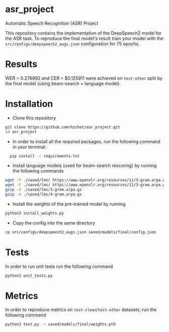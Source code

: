# asr_project
Automatic Speech Recognition (ASR) Project

This repository contains the implementation of the DeepSpeech2 model for the ASR task. 
To reproduce the final model's result train your model with the `src/configs/deepspeech2_augs.json` configuration for 75 epochs.

# Results
WER = $0.276992$ and CER = $$0.125911$ were achieved on `test-other` split by the final model (using beam-search + language model).

# Installation
- Clone this repository
```bash
git clone https://github.com/hzchet/asr_project.git
cd asr_project
```
- In order to install all the required packages, run the following command in your terminal:
```bash
  pip install -r requirements.txt
```
- Install language models (used for beam-search rescoring) by running the following commands
```bash
wget -P ./saved/lms/ https://www.openslr.org/resources/11/3-gram.arpa.gz
wget -P ./saved/lms/ https://www.openslr.org/resources/11/3-gram.arpa.gz
gzip -d ./saved/lms/3-gram.arpa.gz
gzip -d ./saved/lms/4-gram.arpa.gz
```
- Install the weights of the pre-trained model by running
```bash
python3 install_weights.py
```
- Copy the config into the same directory
```bash
cp src/configs/deepspeech2_augs.json saved/models/final/config.json
```

# Tests
In order to run unit tests run the following command
```bash
python3 unit_tests.py
```

# Metrics
In order to reproduce metrics on `test-clean`/`test-other` datasets, run the following command
```bash
python3 test.py -r saved/models/final/weights.pth
```
